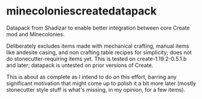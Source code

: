 # minecoloniescreatedatapack
Datapack from Shadizar to enable better integration between core Create mod and Minecolonies.


Deliberately excludes items made with mechanical crafting, manual items like andesite casing, and non crafting table recipes for simplicity; does not do stonecutter-requiring items yet. This is tested on create-1.19.2-0.5.1.b and later; datapack is untested on prior versions of Create.

This is about as complete as I intend to do on this effort, barring any significant motivation that might come up to polish it a bit more later (mostly stonecutter style stuff is what's missing, in my opinion, for a few items).
